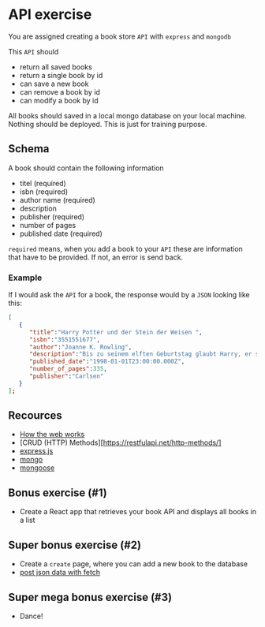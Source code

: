 # API exercise

You are assigned creating a book store `API` with `express` and `mongodb`

This `API` should

- return all saved books
- return a single book by id
- can save a new book
- can remove a book by id
- can modify a book by id

All books should saved in a local mongo database on your local machine. Nothing should be deployed. This is just for training purpose.

## Schema

A book should contain the following information

- titel (required)
- isbn (required)
- author name (required)
- description
- publisher (required)
- number of pages
- published date (required)

`required` means, when you add a book to your `API` these are information that have to be provided. If not, an error is send back.

### Example

If I would ask the `API` for a book, the response would by a `JSON` looking like this:

```json
[
   {
      "title":"Harry Potter und der Stein der Weisen ",
      "isbn":"3551551677",
      "author":"Joanne K. Rowling",
      "description":"Bis zu seinem elften Geburtstag glaubt Harry, er sei ein ganz normaler Junge. Doch dann erfährt er, dass er sich an der Schule für Hexerei und Zauberei einfinden soll - denn er ist ein Zauberer! In Hogwarts stürzt Harry von einem Abenteuer ins nächste und muss gegen Bestien, Mitschüler und Fabelwesen kämpfen. Da ist es gut, dass er schon Freunde gefunden hat, die ihm im Kampf gegen die dunklen Mächte zur Seite stehen.",
      "published_date":"1998-01-01T23:00:00.000Z",
      "number_of_pages":335,
      "publisher":"Carlsen"
   }
];
```

## Recources

- [How the web works](https://developer.mozilla.org/en-US/docs/Learn/Getting_started_with_the_web/How_the_Web_works)
- [CRUD (HTTP) Methods][https://restfulapi.net/http-methods/]
- [express.js](https://expressjs.com/)
- [mongo](https://www.mongodb.com/docs/manual/)
- [mongoose](https://mongoosejs.com/docs/index.html)

## Bonus exercise (#1)

- Create a React app that retrieves your book API and displays all books in a list

## Super bonus exercise (#2)

- Create a `create` page, where you can add a new book to the database
- [post json data with fetch](https://developer.mozilla.org/en-US/docs/Web/API/Fetch_API/Using_Fetch#uploading_json_data)

## Super mega bonus exercise (#3)

- Dance!

